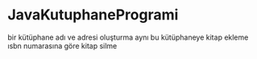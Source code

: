 # JavaKutuphaneProgrami
bir kütüphane adı ve adresi oluşturma
aynı bu kütüphaneye kitap ekleme 
ısbn numarasına göre kitap silme 
